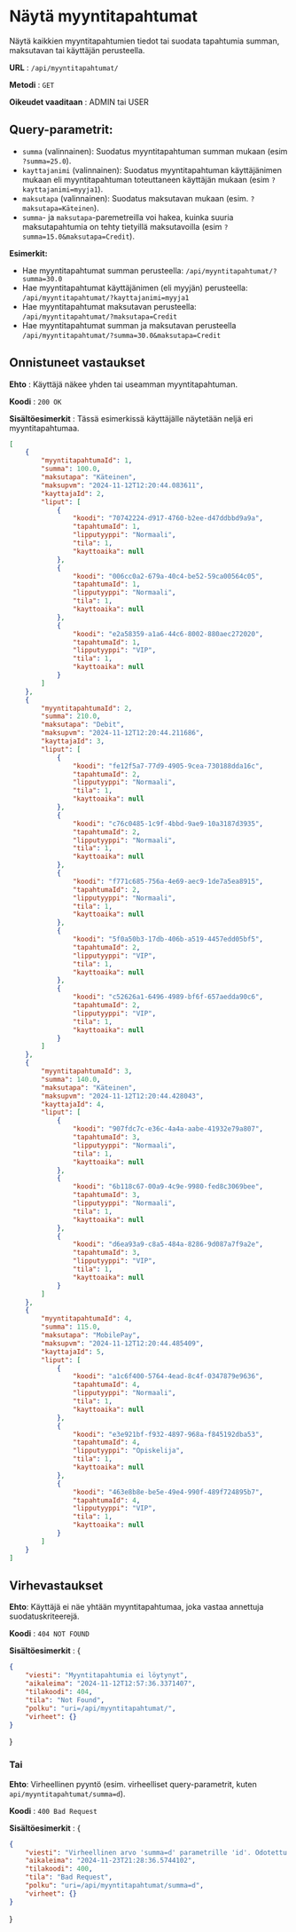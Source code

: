 # Näytä myyntitapahtumat

Näytä kaikkien myyntitapahtumien tiedot tai suodata tapahtumia summan, maksutavan tai käyttäjän perusteella.

**URL** : `/api/myyntitapahtumat/`

**Metodi** : `GET`

**Oikeudet vaaditaan** : ADMIN tai USER

## Query-parametrit:
* `summa` (valinnainen): Suodatus myyntitapahtuman summan mukaan (esim `?summa=25.0`).
* `kayttajanimi` (valinnainen): Suodatus myyntitapahtuman käyttäjänimen mukaan eli myyntitapahtuman toteuttaneen käyttäjän mukaan (esim `?kayttajanimi=myyja1`).
* `maksutapa` (valinnainen): Suodatus maksutavan mukaan (esim. `?maksutapa=Käteinen`).
* `summa`- ja `maksutapa`-paremetreilla voi hakea, kuinka suuria maksutapahtumia on tehty tietyillä maksutavoilla (esim `?summa=15.0&maksutapa=Credit`).

**Esimerkit:**
* Hae myyntitapahtumat summan perusteella: `/api/myyntitapahtumat/?summa=30.0`
* Hae myyntitapahtumat käyttäjänimen (eli myyjän) perusteella: `/api/myyntitapahtumat/?kayttajanimi=myyja1`
* Hae myyntitapahtumat maksutavan perusteella: `/api/myyntitapahtumat/?maksutapa=Credit`
* Hae myyntitapahtumat summan ja maksutavan perusteella `/api/myyntitapahtumat/?summa=30.0&maksutapa=Credit`

## Onnistuneet vastaukset

**Ehto** : Käyttäjä näkee yhden tai useamman myyntitapahtuman.

**Koodi** : `200 OK`

**Sisältöesimerkit** : Tässä esimerkissä käyttäjälle näytetään neljä eri myyntitapahtumaa.

```json
[
    {
        "myyntitapahtumaId": 1,
        "summa": 100.0,
        "maksutapa": "Käteinen",
        "maksupvm": "2024-11-12T12:20:44.083611",
        "kayttajaId": 2,
        "liput": [
            {
                "koodi": "70742224-d917-4760-b2ee-d47ddbbd9a9a",
                "tapahtumaId": 1,
                "lipputyyppi": "Normaali",
                "tila": 1,
                "kayttoaika": null
            },
            {
                "koodi": "006cc0a2-679a-40c4-be52-59ca00564c05",
                "tapahtumaId": 1,
                "lipputyyppi": "Normaali",
                "tila": 1,
                "kayttoaika": null
            },
            {
                "koodi": "e2a58359-a1a6-44c6-8002-880aec272020",
                "tapahtumaId": 1,
                "lipputyyppi": "VIP",
                "tila": 1,
                "kayttoaika": null
            }
        ]
    },
    {
        "myyntitapahtumaId": 2,
        "summa": 210.0,
        "maksutapa": "Debit",
        "maksupvm": "2024-11-12T12:20:44.211686",
        "kayttajaId": 3,
        "liput": [
            {
                "koodi": "fe12f5a7-77d9-4905-9cea-730188dda16c",
                "tapahtumaId": 2,
                "lipputyyppi": "Normaali",
                "tila": 1,
                "kayttoaika": null
            },
            {
                "koodi": "c76c0485-1c9f-4bbd-9ae9-10a3187d3935",
                "tapahtumaId": 2,
                "lipputyyppi": "Normaali",
                "tila": 1,
                "kayttoaika": null
            },
            {
                "koodi": "f771c685-756a-4e69-aec9-1de7a5ea8915",
                "tapahtumaId": 2,
                "lipputyyppi": "Normaali",
                "tila": 1,
                "kayttoaika": null
            },
            {
                "koodi": "5f0a50b3-17db-406b-a519-4457edd05bf5",
                "tapahtumaId": 2,
                "lipputyyppi": "VIP",
                "tila": 1,
                "kayttoaika": null
            },
            {
                "koodi": "c52626a1-6496-4989-bf6f-657aedda90c6",
                "tapahtumaId": 2,
                "lipputyyppi": "VIP",
                "tila": 1,
                "kayttoaika": null
            }
        ]
    },
    {
        "myyntitapahtumaId": 3,
        "summa": 140.0,
        "maksutapa": "Käteinen",
        "maksupvm": "2024-11-12T12:20:44.428043",
        "kayttajaId": 4,
        "liput": [
            {
                "koodi": "907fdc7c-e36c-4a4a-aabe-41932e79a807",
                "tapahtumaId": 3,
                "lipputyyppi": "Normaali",
                "tila": 1,
                "kayttoaika": null
            },
            {
                "koodi": "6b118c67-00a9-4c9e-9980-fed8c3069bee",
                "tapahtumaId": 3,
                "lipputyyppi": "Normaali",
                "tila": 1,
                "kayttoaika": null
            },
            {
                "koodi": "d6ea93a9-c8a5-484a-8286-9d087a7f9a2e",
                "tapahtumaId": 3,
                "lipputyyppi": "VIP",
                "tila": 1,
                "kayttoaika": null
            }
        ]
    },
    {
        "myyntitapahtumaId": 4,
        "summa": 115.0,
        "maksutapa": "MobilePay",
        "maksupvm": "2024-11-12T12:20:44.485409",
        "kayttajaId": 5,
        "liput": [
            {
                "koodi": "a1c6f400-5764-4ead-8c4f-0347879e9636",
                "tapahtumaId": 4,
                "lipputyyppi": "Normaali",
                "tila": 1,
                "kayttoaika": null
            },
            {
                "koodi": "e3e921bf-f932-4897-968a-f845192dba53",
                "tapahtumaId": 4,
                "lipputyyppi": "Opiskelija",
                "tila": 1,
                "kayttoaika": null
            },
            {
                "koodi": "463e8b8e-be5e-49e4-990f-489f724895b7",
                "tapahtumaId": 4,
                "lipputyyppi": "VIP",
                "tila": 1,
                "kayttoaika": null
            }
        ]
    }
]


```

## Virhevastaukset

**Ehto**: Käyttäjä ei näe yhtään myyntitapahtumaa, joka vastaa annettuja suodatuskriteerejä.

**Koodi** : `404 NOT FOUND`

**Sisältöesimerkit** : {

```json
{
    "viesti": "Myyntitapahtumia ei löytynyt",
    "aikaleima": "2024-11-12T12:57:36.3371407",
    "tilakoodi": 404,
    "tila": "Not Found",
    "polku": "uri=/api/myyntitapahtumat/",
    "virheet": {}
}
```
}

### Tai

**Ehto**: Virheellinen pyyntö (esim. virheelliset query-parametrit, kuten `api/myyntitapahtumat/summa=d`).

**Koodi** : `400 Bad Request`

**Sisältöesimerkit** : {

```json
{
    "viesti": "Virheellinen arvo 'summa=d' parametrille 'id'. Odotettu tyyppi on 'Long'",
    "aikaleima": "2024-11-23T21:28:36.5744102",
    "tilakoodi": 400,
    "tila": "Bad Request",
    "polku": "uri=/api/myyntitapahtumat/summa=d",
    "virheet": {}
}
```
}